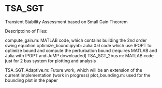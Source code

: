 # TSA_SGT
Transient Stability Assessment based on Small Gain Theorem

Descriptoino of Files:

compute_gain.m: MATLAB code, which contains building the 2nd order swing equation 
optimize_bound.ipynb: Julia 0.6 code which use IPOPT to optimize bound and compute the perturbation bound (requires MATLAB and Julia with IPOPT and JuMP downloaded)
TSA_SGT_2bus.m: MATLAB code just for 2 bus system for plotting and analysis


TSA_SGT_Adaptive.m: Future work, which will be an extension of the current implementation (work in progress)
plot_bounding.m: used for the bounding plot in the paper
